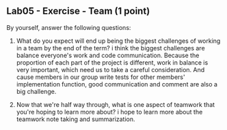 ## Lab05 - Exercise - Team (1 point)

By yourself, answer the following questions:

1. What do you expect will end up being the biggest challenges of working in a team by the end of the term?
    i think the biggest challenges are balance everyone's work and code communication.
    Because the proportion of each part of the project is different, work in balance is very important, which need us to take a careful consideration.
    And cause members in our group write tests for other members' implementation function, good communication and comment are also a big challenge.

2. Now that we're half way through, what is one aspect of teamwork that you're hoping to learn more about?
    i hope to learn more about the teamwork note taking and summarization.